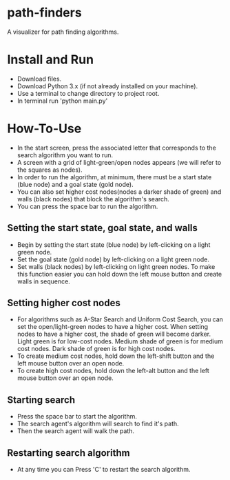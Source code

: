 # path-finders
A visualizer for path finding algorithms.

# Install and Run
- Download files.
- Download Python 3.x (if not already installed on your machine).
- Use a terminal to change directory to project root.
- In terminal run 'python main.py'

# How-To-Use
- In the start screen, press the associated letter that corresponds to the search algorithm you want to run.
- A screen with a grid of light-green/open nodes appears (we will refer to the squares as nodes).
- In order to run the algorithm, at minimum, there must be a start state (blue node) and a goal state (gold node).
- You can also set higher cost nodes(nodes a darker shade of green) and walls (black nodes) that block the algorithm's search.
- You can press the space bar to run the algorithm.

## Setting the start state, goal state, and walls
- Begin by setting the start state (blue node) by left-clicking on a light green node.
- Set the goal state (gold node) by left-clicking on a light green node.
- Set walls (black nodes) by left-clicking on light green nodes. To make this function easier you can hold down the left mouse button and create walls in sequence.

## Setting higher cost nodes
- For algorithms such as A-Star Search and Uniform Cost Search, you can set the open/light-green nodes to have a higher cost. When setting nodes to have a higher cost, the shade of green will become darker. Light green is for low-cost nodes. Medium shade of green is for medium cost nodes. Dark shade of green is for high cost nodes.
- To create medium cost nodes, hold down the left-shift button and the left mouse button over an open node.
- To create high cost nodes, hold down the left-alt button and the left mouse button over an open node.

## Starting search
- Press the space bar to start the algorithm.
- The search agent's algorithm will search to find it's path.
- Then the search agent will walk the path.

## Restarting search algorithm
- At any time you can Press 'C' to restart the search algorithm.
